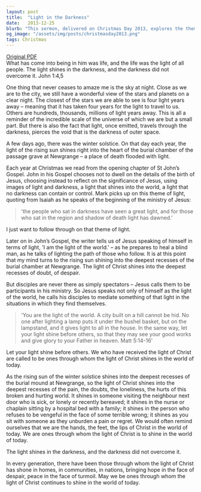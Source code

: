 ```yaml
---
layout: post
title:  "Light in the Darkness"
date:   2013-12-25
blurb: "This sermon, delivered on Christmas Day 2013, explores the theme of light overcoming darkness. Drawing on passages from John's Gospel and Matthew, it emphasizes the power of Jesus as the 'light of the world' and calls upon disciples to let their light shine before others. The sermon uses the imagery of the winter solstice and the stars to illustrate the enduring and far-reaching power of light."
og_image: "/assets/img/posts/christmasday2013.png"
tags: Christmas
---
```

[Original PDF](/assets/pdf/christmasday2013.pdf)    
What has come into being in him was life, and the life was the light of all people. The light shines in the darkness, and the darkness did not overcome it. John 1:4,5

One thing that never ceases to amaze me is the sky at night. Close as we are to the city, we still have a wonderful view of the stars and planets on a clear night. The closest of the stars we are able to see is four light years away – meaning that it has taken four years for the light to travel to us. Others are hundreds, thousands, millions of light years away. This is all a reminder of the incredible scale of the universe of which we are but a small part. But there is also the fact that light, once emitted, travels through the darkness, pierces the void that is the darkness of outer space.

A few days ago, there was the winter solstice. On that day each year, the light of the rising sun shines right into the heart of the burial chamber of the passage grave at Newgrange – a place of death flooded with light.

Each year at Christmas we read from the opening chapter of St John’s Gospel. John in his Gospel chooses not to dwell on the details of the birth of Jesus, choosing instead to reflect on the significance of Jesus, using images of light and darkness, a light that shines into the world, a light that no darkness can contain or control. Mark picks up on this theme of light, quoting from Isaiah as he speaks of the beginning of the ministry of Jesus:

> 'the people who sat in darkness have seen a great light, and for those who sat in the region and shadow of death light has dawned.'

I just want to follow through on that theme of light.

Later on in John’s Gospel, the writer tells us of Jesus speaking of himself in terms of light, 'I am the light of the world.' – as he prepares to heal a blind man, as he talks of lighting the path of those who follow. It is at this point that my mind turns to the rising sun shining into the deepest recesses of the burial chamber at Newgrange. The light of Christ shines into the deepest recesses of doubt, of despair.

But disciples are never there as simply spectators – Jesus calls them to be participants in his ministry. So Jesus speaks not only of himself as the light of the world, he calls his disciples to mediate something of that light in the situations in which they find themselves.

> 'You are the light of the world. A city built on a hill cannot be hid. No one after lighting a lamp puts it under the bushel basket, but on the lampstand, and it gives light to all in the house. In the same way, let your light shine before others, so that they may see your good works and give glory to your Father in heaven. Matt 5:14-16'

Let your light shine before others. We who have received the light of Christ are called to be ones through whom the light of Christ shines in the world of today.

As the rising sun of the winter solstice shines into the deepest recesses of the burial mound at Newgrange, so the light of Christ shines into the deepest recesses of the pain, the doubts, the loneliness, the hurts of this broken and hurting world. It shines in someone visiting the neighbour next door who is sick, or lonely or recently bereaved; it shines in the nurse or chaplain sitting by a hospital bed with a family; it shines in the person who refuses to be vengeful in the face of some terrible wrong; it shines as you sit with someone as they unburden a pain or regret. We would often remind ourselves that we are the hands, the feet, the lips of Christ in the world of today. We are ones through whom the light of Christ is to shine in the world of today.

The light shines in the darkness, and the darkness did not overcome it.

In every generation, there have been those through whom the light of Christ has shone in homes, in communities, in nations, bringing hope in the face of despair, peace in the face of turmoil. May we be ones through whom the light of Christ continues to shine in the world of today.
